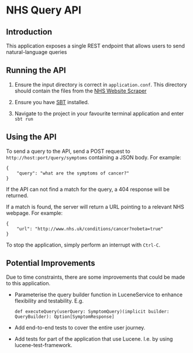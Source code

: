 NHS Query API
====

Introduction
---
This application exposes a single REST endpoint that allows users to 
send natural-language queries

Running the API
---
1. Ensure the input directory is correct in `application.conf`. This directory
should contain the files from the [NHS Website Scraper](https://github.com/GlassAndOneHalf/nhs-website-scraper)

2. Ensure you have [SBT]() installed.

3. Navigate to the project in your favourite terminal application and enter `sbt run`

Using the API
---
To send a query to the API, send a POST request to `http://host:port/query/symptoms`
containing a JSON body. For example:
```
{
    "query": "what are the symptoms of cancer?"
}
```

If the API can not find a match for the query, a 404 response will be returned.

If a match is found, the server will return a URL pointing to a relevant NHS
webpage. For example:

```
{
    "url": "http://www.nhs.uk/conditions/cancer?nobeta=true"
}
```

To stop the application, simply perform an interrupt with `Ctrl-C`.

Potential Improvements
---
Due to time constraints, there are some improvements that could be made to this application.

- Parameterise the query builder function in LuceneService to enhance flexibility and
testability. E.g.

  `def executeQuery(userQuery: SymptomQuery)(implicit builder: QueryBuilder): Option[SymptomResponse]`

- Add end-to-end tests to cover the entire user journey.
- Add tests for part of the application that use Lucene. I.e. by using lucene-test-framework.
